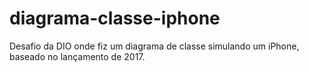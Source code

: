 # diagrama-classe-iphone
Desafio da DIO onde fiz um diagrama de classe simulando um iPhone, baseado no lançamento de 2017.
